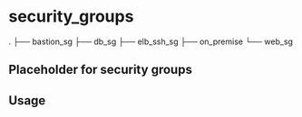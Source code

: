 security_groups
===============

.
├── bastion_sg
├── db_sg
├── elb_ssh_sg
├── on_premise
└── web_sg

Placeholder for security groups
-------------------------------


Usage
----
